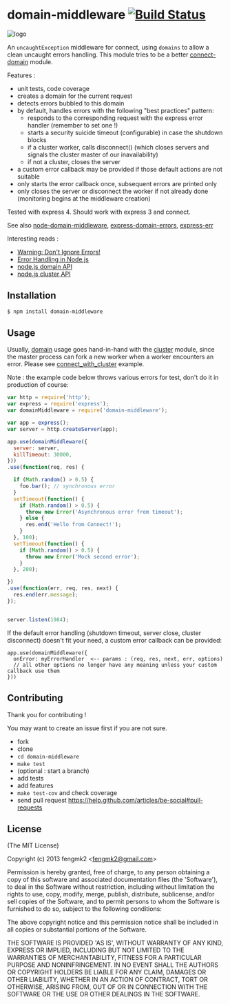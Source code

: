 domain-middleware [![Build Status](https://secure.travis-ci.org/expressjs/domain-middleware.png)](http://travis-ci.org/expressjs/domain-middleware)
=======

![logo](https://raw.github.com/expressjs/domain-middleware/master/logo.png)

An `uncaughtException` middleware for connect, using `domains` to allow a clean uncaught errors handling. This module tries to be a better [connect-domain](https://github.com/baryshev/connect-domain) module.

Features :
* unit tests, code coverage
* creates a domain for the current request
* detects errors bubbled to this domain
* by default, handles errors with the following "best practices" pattern:
  * responds to the corresponding request with the express error handler (remember to set one !)
  * starts a security suicide timeout (configurable) in case the shutdown blocks
  * if a cluster worker, calls disconnect() (which closes servers and signals the cluster master of our inavailability)
  * if not a cluster, closes the server
* a custom error callback may be provided if those default actions are not suitable
* only starts the error callback once, subsequent errors are printed only
* only closes the server or disconnect the worker if not already done (monitoring begins at the middleware creation)


Tested with express 4. Should work with express 3 and connect.

See also [node-domain-middleware](https://github.com/brianc/node-domain-middleware), [express-domain-errors](https://github.com/mathrawka/express-domain-errors), [express-err](https://github.com/neoziro/express-err)

Interesting reads :
* [Warning: Don't Ignore Errors!](http://nodejs.org/docs/latest/api/domain.html#domain_warning_don_t_ignore_errors)
* [Error Handling in Node.js](http://www.joyent.com/developers/node/design/errors)
* [node.js domain API](http://nodejs.org/api/domain.html)
* [node.js cluster API](http://nodejs.org/api/cluster.html)


## Installation

```bash
$ npm install domain-middleware
```


## Usage

Usually, [domain](http://nodejs.org/api/domain.html) usage goes hand-in-hand with the [cluster](http://nodejs.org/api/cluster.html) module, since the master process can fork a new worker when a worker encounters an error.
Please see [connect_with_cluster](https://github.com/expressjs/domain-middleware/tree/master/example/connect_with_cluster) example.

Note : the example code below throws various errors for test, don't do it in production of course:

```js
var http = require('http');
var express = require('express');
var domainMiddleware = require('domain-middleware');

var app = express();
var server = http.createServer(app);

app.use(domainMiddleware({
  server: server,
  killTimeout: 30000,
}))
.use(function(req, res) {

  if (Math.random() > 0.5) {
    foo.bar(); // synchronous error
  }
  setTimeout(function() {
    if (Math.random() > 0.5) {
      throw new Error('Asynchronous error from timeout');
    } else {
      res.end('Hello from Connect!');
    }
  }, 100);
  setTimeout(function() {
    if (Math.random() > 0.5) {
      throw new Error('Mock second error');
    }
  }, 200);

})
.use(function(err, req, res, next) {
  res.end(err.message);
});


server.listen(1984);
```

If the default error handling (shutdown timeout, server close, cluster disconnect) doesn't fit your need,
a custom error callback can be provided:
```
app.use(domainMiddleware({
  onError: myErrorHandler  <-- params : (req, res, next, err, options)
  // all other options no longer have any meaning unless your custom callback use them
}))
```


## Contributing
Thank you for contributing !

You may want to create an issue first if you are not sure.

* fork
* clone
* `cd domain-middleware`
* `make test`
* (optional : start a branch)
* add tests
* add features
* `make test-cov` and check coverage
* send pull request https://help.github.com/articles/be-social#pull-requests


## License

(The MIT License)

Copyright (c) 2013 fengmk2 &lt;fengmk2@gmail.com&gt;

Permission is hereby granted, free of charge, to any person obtaining
a copy of this software and associated documentation files (the
'Software'), to deal in the Software without restriction, including
without limitation the rights to use, copy, modify, merge, publish,
distribute, sublicense, and/or sell copies of the Software, and to
permit persons to whom the Software is furnished to do so, subject to
the following conditions:

The above copyright notice and this permission notice shall be
included in all copies or substantial portions of the Software.

THE SOFTWARE IS PROVIDED 'AS IS', WITHOUT WARRANTY OF ANY KIND,
EXPRESS OR IMPLIED, INCLUDING BUT NOT LIMITED TO THE WARRANTIES OF
MERCHANTABILITY, FITNESS FOR A PARTICULAR PURPOSE AND NONINFRINGEMENT.
IN NO EVENT SHALL THE AUTHORS OR COPYRIGHT HOLDERS BE LIABLE FOR ANY
CLAIM, DAMAGES OR OTHER LIABILITY, WHETHER IN AN ACTION OF CONTRACT,
TORT OR OTHERWISE, ARISING FROM, OUT OF OR IN CONNECTION WITH THE
SOFTWARE OR THE USE OR OTHER DEALINGS IN THE SOFTWARE.
